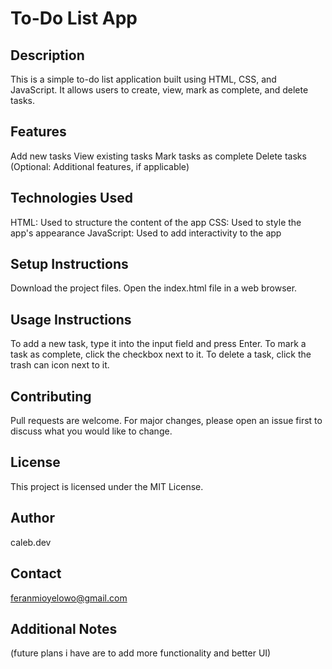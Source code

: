 # To-Do List App

## Description

This is a simple to-do list application built using HTML, CSS, and JavaScript. It allows users to create, view, mark as complete, and delete tasks.

## Features

Add new tasks
View existing tasks
Mark tasks as complete
Delete tasks
(Optional: Additional features, if applicable)
## Technologies Used

HTML: Used to structure the content of the app
CSS: Used to style the app's appearance
JavaScript: Used to add interactivity to the app
## Setup Instructions

Download the project files.
Open the index.html file in a web browser.
## Usage Instructions

To add a new task, type it into the input field and press Enter.
To mark a task as complete, click the checkbox next to it.
To delete a task, click the trash can icon next to it.

## Contributing

Pull requests are welcome. For major changes, please open an issue first to discuss what you would like to change.

## License

This project is licensed under the MIT License.

## Author

caleb.dev
## Contact

feranmioyelowo@gmail.com
## Additional Notes

(future plans i have are to add more functionality and better UI)
